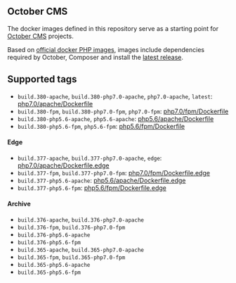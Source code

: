## October CMS

The docker images defined in this repository serve as a starting point for [October CMS](https://octobercms.com) projects.

Based on [official docker PHP images](https://github.com/docker-library/php), images include dependencies required by October, Composer and install the [latest release](https://github.com/octobercms/october).

## Supported tags


- `build.380-apache`, `build.380-php7.0-apache`, `php7.0-apache`, `latest`: [php7.0/apache/Dockerfile](https://github.com/aspendigital/docker-library/blob/master/octobercms/php7.0/apache/Dockerfile)
- `build.380-fpm`, `build.380-php7.0-fpm`, `php7.0-fpm`: [php7.0/fpm/Dockerfile](https://github.com/aspendigital/docker-library/blob/master/octobercms/php7.0/fpm/Dockerfile)
- `build.380-php5.6-apache`, `php5.6-apache`: [php5.6/apache/Dockerfile](https://github.com/aspendigital/docker-library/blob/master/octobercms/php5.6/apache/Dockerfile)
- `build.380-php5.6-fpm`, `php5.6-fpm`: [php5.6/fpm/Dockerfile](https://github.com/aspendigital/docker-library/blob/master/octobercms/php5.6/fpm/Dockerfile)

#### Edge
- `build.377-apache`, `build.377-php7.0-apache`, `edge`: [php7.0/apache/Dockerfile.edge](https://github.com/aspendigital/docker-library/blob/master/octobercms/php7.0/apache/Dockerfile.edge)
- `build.377-fpm`, `build.377-php7.0-fpm`: [php7.0/fpm/Dockerfile.edge](https://github.com/aspendigital/docker-library/blob/master/octobercms/php7.0/fpm/Dockerfile.edge)
- `build.377-php5.6-apache`: [php5.6/apache/Dockerfile.edge](https://github.com/aspendigital/docker-library/blob/master/octobercms/php5.6/apache/Dockerfile.edge)
- `build.377-php5.6-fpm`: [php5.6/fpm/Dockerfile.edge](https://github.com/aspendigital/docker-library/blob/master/octobercms/php5.6/fpm/Dockerfile.edge)

#### Archive

- `build.376-apache`, `build.376-php7.0-apache`
- `build.376-fpm`, `build.376-php7.0-fpm`
- `build.376-php5.6-apache`
- `build.376-php5.6-fpm`
- `build.365-apache`, `build.365-php7.0-apache`
- `build.365-fpm`, `build.365-php7.0-fpm`
- `build.365-php5.6-apache`
- `build.365-php5.6-fpm`
